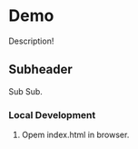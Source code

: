 # Demo

Description!


## Subheader

Sub Sub.

### Local Development

1. Opem index.html in browser.
